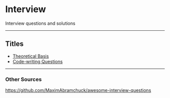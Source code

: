 # Interview
Interview questions and solutions

----

## Titles
* [Theoretical Basis](https://github.com/purumvisum/interview/blob/master/theoretical-basis/README.md)
* [Code-writing Questions](https://github.com/purumvisum/interview/blob/master/code-questions/README.md)

----

### Other Sources
https://github.com/MaximAbramchuck/awesome-interview-questions
